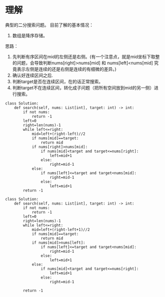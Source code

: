 # 理解
典型的二分搜索问题。
目前了解的基本情况：
1. 数组是降序存储。

思路：
1. 先判断有序区间在mid的左侧还是右侧。(有一个注意点，就是mid坐标下取整的问题，会导致判断nums[right]>nums[mid] 和 nums[left]<nums[mid] 究竟表示左侧是连续的还是右侧是连续的有细微的差异。)
2. 确认好连续区间之后.
3. 判断target是否在连续区间，在的话正常搜索。
4. 判断target不在连续区间，转化成子问题（把所有空间放到mid的另一侧）进行搜索。


```
class Solution:
    def search(self, nums: List[int], target: int) -> int:
        if not nums:
            return -1 
        left=0
        right=len(nums)-1
        while left<=right:
            mid=left+(right-left)//2
            if nums[mid]==target:
                return mid 
            if nums[right]>nums[mid]:
                if nums[mid]<target and target<=nums[right]:
                    left=mid+1
                else:
                    right=mid-1
            else:
                if nums[left]<=target and target<nums[mid]:
                    right=mid-1
                else:
                    left=mid+1
        return -1 
```

```
class Solution:
    def search(self, nums: List[int], target: int) -> int:
        if not nums:
            return -1 
        left=0
        right=len(nums)-1
        while left<=right:
            mid=left+(right-left+1)//2
            if nums[mid]==target:
                return mid 
            if nums[mid]>nums[left]:
                if nums[left]<=target and target<nums[mid]:
                    right=mid-1
                else:
                    left=mid+1
            else:
                if nums[mid]<target and target<=nums[right]:
                    left=mid+1
                else:
                    right=mid-1

        return -1 
```
